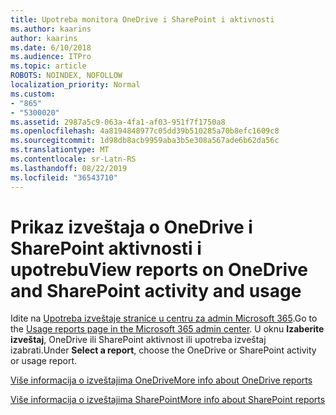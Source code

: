 ```yaml
---
title: Upotreba monitora OneDrive i SharePoint i aktivnosti
ms.author: kaarins
author: kaarins
ms.date: 6/10/2018
ms.audience: ITPro
ms.topic: article
ROBOTS: NOINDEX, NOFOLLOW
localization_priority: Normal
ms.custom:
- "865"
- "5300020"
ms.assetid: 2987a5c9-063a-4fa1-af03-951f7f1750a8
ms.openlocfilehash: 4a8194848977c05dd39b510285a70b8efc1609c8
ms.sourcegitcommit: 1d98db8acb9959aba3b5e308a567ade6b62da56c
ms.translationtype: MT
ms.contentlocale: sr-Latn-RS
ms.lasthandoff: 08/22/2019
ms.locfileid: "36543710"
---
```

# <a name="view-reports-on-onedrive-and-sharepoint-activity-and-usage"></a><span data-ttu-id="415a7-102">Prikaz izveštaja o OneDrive i SharePoint aktivnosti i upotrebu</span><span class="sxs-lookup"><span data-stu-id="415a7-102">View reports on OneDrive and SharePoint activity and usage</span></span>

<span data-ttu-id="415a7-103">Idite na [Upotreba izveštaje stranice u centru za admin Microsoft 365](https://admin.microsoft.com/AdminPortal/Home).</span><span class="sxs-lookup"><span data-stu-id="415a7-103">Go to the [Usage reports page in the Microsoft 365 admin center](https://admin.microsoft.com/AdminPortal/Home).</span></span> <span data-ttu-id="415a7-104">U oknu **Izaberite izveštaj**, OneDrive ili SharePoint aktivnost ili upotreba izveštaj izabrati.</span><span class="sxs-lookup"><span data-stu-id="415a7-104">Under **Select a report**, choose the OneDrive or SharePoint activity or usage report.</span></span>
  
[<span data-ttu-id="415a7-105">Više informacija o izveštajima OneDrive</span><span class="sxs-lookup"><span data-stu-id="415a7-105">More info about OneDrive reports</span></span>](https://go.microsoft.com/fwlink/?linkid=875239)
  
[<span data-ttu-id="415a7-106">Više informacija o izveštajima SharePoint</span><span class="sxs-lookup"><span data-stu-id="415a7-106">More info about SharePoint reports</span></span>](https://go.microsoft.com/fwlink/?linkid=875240)
  
